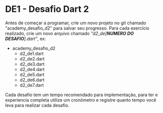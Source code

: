 # DE1 - Desafio Dart 2

Antes de começar a programar, crie um novo projeto no git chamado "academy_desafio_d2" para salvar seu progresso. Para
cada exercício realizado, crie um novo arquivo chamado _"d2_de[**NUMERO DO DESAFIO**].dart"_, ex:

- academy_desafio_d2
    - d2_de1.dart
    - d2_de2.dart
    - d2_de3.dart
    - d2_de4.dart
    - d2_de5.dart
    - d2_de6.dart
    - d2_de7.dart

Cada desafio tem um tempo recomendado para implementação, para ter e experiencia completa utilize um cronõmetro e
registre quanto tempo você leva para realizar cada desafio.
